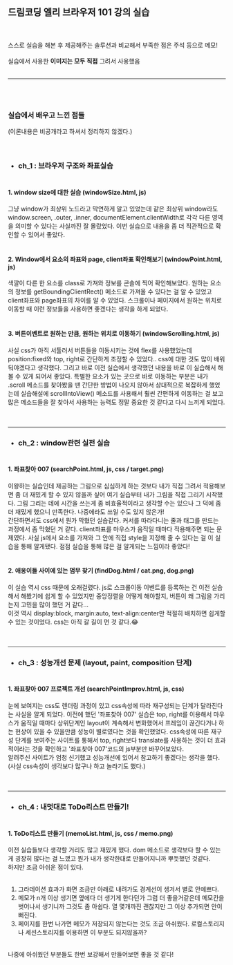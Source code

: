 ## 드림코딩 엘리 브라우저 101 강의 실습

<br><br>
스스로 실습을 해본 후 제공해주는 솔루션과 비교해서 부족한 점은 주석 등으로 메모!
<br><br>
실습에서 사용한 __이미지는 모두 직접__ 그려서 사용했음
<br><br>
* * *
<br><br>
### 실습에서 배우고 느낀 점들
(이론내용은 비공개라고 하셔서 정리하지 않겠다.)
<br><br><br>


- ### ch_1 : 브라우저 구조와 좌표실습<br><br>

#### 1. window size에 대한 실습 (windowSize.html, js)<br>
그냥 window가 최상위 노드라고 막연하게 알고 있었는데 같은 최상위 window라도 window.screen, .outer, .inner, documentElement.clientWidth로 각각 다른 영역을 의미할 수 있다는 사실까진 잘 몰랐었다. 이번 실습으로 내용을 좀 더 직관적으로 확인할 수 있어서 좋았다.
<br><br>
#### 2. Window에서 요소의 좌표와 page, client좌표 확인해보기 (windowPoint.html, js)<br>
색깔이 다른 한 요소를 class로 가져와 정보를 콘솔에 찍어 확인해보았다. 원하는 요소의 정보를 getBoundingClientRect() 메소드로 가져올 수 있다는 걸 알 수 있었고 client좌표와 page좌표의 차이를 알 수 있었다. 스크롤이나 페이지에서 원하는 위치로 이동할 때 이런 정보들을 사용하면 좋겠다는 생각을 하게 되었다. 
<br><br>
#### 3. 버튼이벤트로 원하는 만큼, 원하는 위치로 이동하기 (windowScrolling.html, js)<br>
사실 css가 아직 서툴러서 버튼들을 이동시키는 것에 flex를 사용했었는데 position:fixed와 top, right로 간단하게 조정할 수 있었다.. css에 대한 것도 많이 배워둬야겠다고 생각했다. 그리고 바로 이전 실습에서 생각했던 내용을 바로 이 실습해서 해볼 수 있게 되어서 좋았다. 특별한 요소가 있는 곳으로 바로 이동하는 부분은 내가 .scroll 메소드를 찾아봤을 땐 간단한 방법이 나오지 않아서 상대적으로 복잡하게 했었는데 실습해설에 scrollIntoView() 메소드를 사용해서 훨씬 간편하게 이동하는 걸 보고 많은 메소드들을 잘 찾아서 사용하는 능력도 정말 중요한 것 같다고 다시 느끼게 되었다.
<br><br><br>
* * *
- ### ch_2 : window관련 실전 실습<br><br>
#### 1. 좌표찾아 007 (searchPoint.html, js, css / target.png)<br>
이왕하는 실습인데 제공하는 그림으로 심심하게 하는 것보다 내가 직접 그려서 적용해보면 좀 더 재밌게 할 수 있지 않을까 싶어 여기 실습부터 내가 그림을 직접 그리기 시작했다. 그림 그리는 데에 시간을 쓰는게 좀 비효율적이라고 생각할 수는 있으나 그 덕에 좀 더 재밌게 했으니 만족한다. 나중에라도 쓰일 수도 있지 않은가!<br>
간단하면서도 css에서 뭔가 막혔던 실습같다. 커서를 따라다니는 줄과 태그를 만드는 과정에서 좀 막혔던 거 같다. client좌표를 마우스가 움직일 때마다 적용해주면 되는 문제였다. 사실 js에서 요소를 가져와 그 안에 직접 style을 지정해 줄 수 있다는 걸 이 실습을 통해 알게됐다. 점점 실습을 통해 많은 걸 알게되는 느낌이라 좋았다!
<br><br>
#### 2. 애옹이들 사이에 있는 멈무 찾기 (findDog.html / cat.png, dog.png)<br>
이 실습 역시 css 때문에 오래걸렸다. js로 스크롤이동 이벤트를 등록하는 건 이전 실습해서 해봤기에 쉽게 할 수 있었지만 중앙정렬을 어떻게 해야할지, 버튼이 왜 그림을 가리는지 고민을 많이 했던 거 같다...<br>
이것 역시 display:block, margin:auto, text-align:center만 적절히 배치하면 쉽게할 수 있는 것이었다. css는 아직 갈 길이 먼 것 같다.😂
<br><br><br>
* * *
- ### ch_3 : 성능개선 문제 (layout, paint, composition 단계)<br><br>
#### 1. 좌표찾아 007 프로젝트 개선 (searchPointImprov.html, js, css)<br>
눈에 보여지는 css도 렌더링 과정이 있고 css속성에 따라 재구성되는 단계가 달라진다는 사실을 알게 되었다. 이전에 했던 '좌표찾아 007' 실습은 top, right를 이용해서 마우스가 움직일 때마다 상위단계인 layout이 계속해서 변화했어서 프레임이 끊긴다거나 하는 현상이 있을 수 있을만큼 성능이 별로였다는 것을 확인했었다. css속성에 따른 재구성 단계를 보여주는 사이트를 통해서 top, right보다 translate를 사용하는 것이 더 효과적이라는 것을 확인하고 '좌표찾아 007'코드의 js부분만 바꾸어보았다.<br>
알려주신 사이트가 엄청 신기했고 성능개선에 있어서 참고하기 좋겠다는 생각을 했다. (사실 css속성이 생각보다 많구나 하고 놀라기도 했다.) 
<br><br><br>
* * *
- ### ch_4 : 내멋대로 ToDo리스트 만들기!<br><br>
#### 1. ToDo리스트 만들기 (memoList.html, js, css / memo.png)<br>
이전 실습들보다 생각할 거리도 많고 재밌게 했다. dom 메소드로 생각보다 할 수 있는게 굉장히 많다는 걸 느꼈고 뭔가 내가 생각한대로 만들어지니까 뿌듯했던 것같다. <br>하지만 조금 아쉬운 점이 있다.<br> <br> 
1) 그라데이션 효과가 화면 조금만 아래로 내려가도 경계선이 생겨서 별로 안예쁘다.<br> 
2) 메모가 n개 이상 생기면 옆에다 더 생기게 한다던가 그럼 더 좋을거같은데 메모칸을 벗어나서 생기니까 그것도 좀 아쉽다. 열 몇개까진 괜찮지만 그 이상 추가되면 안이뻐진다.<br> 
3) 페이지를 한번 나가면 메모가 저장되지 않는다는 것도 조금 아쉬웠다. 로컬스토리지나 세션스토리지를 이용하면 이 부분도 되지않을까? <br>
<br> 
나중에 아쉬웠던 부분들도 한번 보강해서 만들어보면 좋을 것 같다!
